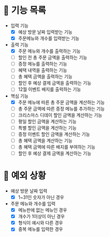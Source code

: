 # 📄 기능 목록

- 입력 기능
  - [x] 예상 방문 날짜 입력받는 기능
  - [x] 주문메뉴와 개수를 입력받는 기능
- 출력 기능
  - [x] 주문 메뉴와 개수를 출력하는 기능
  - [ ] 할인 전 총 주문 금액을 출력하는 기능
  - [ ] 증정 메뉴를 출력하는 기능
  - [ ] 혜택 내역을 출력하는 기능
  - [ ] 총 혜택 금액을 출력하는 기능
  - [ ] 할인 후 예상 결제 금액을 출력하는 기능
  - [ ] 12월 이벤트 배지를 출럭하는 기능
- 핵심 기능
  - [x] 주문 메뉴에 따른 총 주문 금액을 계산하는 기능
  - [ ] 총 주문 금액에 따른 증정 메뉴를 추가하는 기능
  - [ ] 크리스마스 디데이 할인 금액을 계산하는 기능
  - [ ] 평일 할인 금액을 계산하는 기능
  - [ ] 특별 할인 금액을 계산하는 기능
  - [ ] 증정 이벤트 할인 금액을 계산하는 기능
  - [ ] 총 혜택 금액을 계산하는 기능
  - [ ] 총 혜택 금액에 따른 배지를 부여하는 기능
  - [ ] 할인 후 예상 결제 금액을 계산하는 기능

# 🎯 예외 상황

- 예상 방문 날짜 입력
  - [x] 1~31인 숫자가 아닌 경우
- 주문 메뉴와 개수를 입력
  - [x] 메뉴판에 없는 메뉴인 경우
  - [x] 개수가 1이상이 아닌 경우
  - [x] 형식이 예시와 다른 경우
  - [x] 중복 메뉴를 입력한 경우
